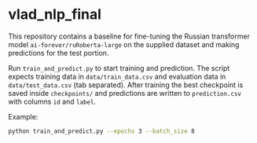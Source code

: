 # vlad_nlp_final

This repository contains a baseline for fine-tuning the Russian transformer model
`ai-forever/ruRoberta-large` on the supplied dataset and making predictions for
the test portion.

Run `train_and_predict.py` to start training and prediction. The script expects
training data in `data/train_data.csv` and evaluation data in
`data/test_data.csv` (tab separated). After training the best checkpoint is saved
inside `checkpoints/` and predictions are written to `prediction.csv` with
columns `id` and `label`.

Example:

```bash
python train_and_predict.py --epochs 3 --batch_size 8
```

